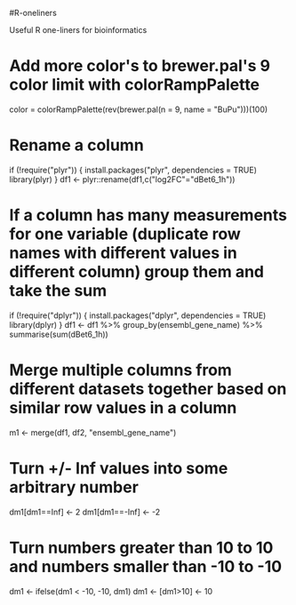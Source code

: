 #R-oneliners

Useful R one-liners for bioinformatics

# Add more color's to brewer.pal's 9 color limit with colorRampPalette
color = colorRampPalette(rev(brewer.pal(n = 9, name = "BuPu")))(100)

# Rename a column 
if (!require("plyr")) {
   install.packages("plyr", dependencies = TRUE)
   library(plyr)
}
df1 <- plyr::rename(df1,c("log2FC"="dBet6_1h"))

# If a column has many measurements for one variable (duplicate row names with different values in different column) group them and take the sum
if (!require("dplyr")) {
   install.packages("dplyr", dependencies = TRUE)
   library(dplyr)
}
df1 <- df1 %>% group_by(ensembl_gene_name) %>% summarise(sum(dBet6_1h))

# Merge multiple columns from different datasets together based on similar row values in a column
m1 <- merge(df1, df2, "ensembl_gene_name")

# Turn +/- Inf values into some arbitrary number
dm1[dm1==Inf] <- 2
dm1[dm1==-Inf] <- -2

# Turn numbers greater than 10 to 10 and numbers smaller than -10 to -10
dm1 <- ifelse(dm1 < -10, -10, dm1)
dm1 <- [dm1>10] <- 10

